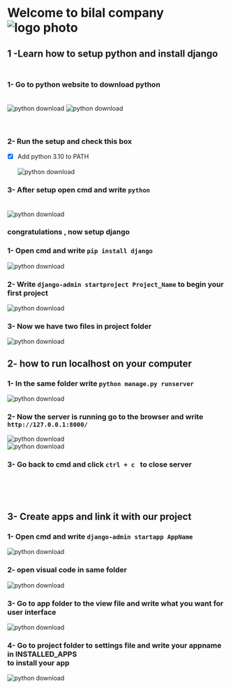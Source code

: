 # Welcome to bilal company <br>![logo photo](https://github.com/Osama-alaranji/icdl/blob/main/logo.png)
## 1 -Learn how to setup python and install django <br><br>
### 1- Go to python website to download python<br><br>
![python download](https://github.com/Osama-alaranji/icdl/blob/main/1.png)
![python download](https://github.com/Osama-alaranji/icdl/blob/main/2.png)
<br><br><br>
### 2- Run the setup and check this box <br>
- [x] Add python 3.10 to PATH <br><br>
![python download](https://github.com/Osama-alaranji/icdl/blob/main/3.png)<br>
### 3- After setup open cmd and write `python`   <br><br>
![python download](https://github.com/Osama-alaranji/icdl/blob/main/5.png)
### congratulations , now setup django   <br>
### 1- Open cmd and write `pip install django`  <br>
![python download](https://github.com/Osama-alaranji/icdl/blob/main/6.png)<br>
### 2- Write `django-admin startproject Project_Name` to begin your first project 
![python download](https://github.com/Osama-alaranji/icdl/blob/main/7.png)<br>
### 3- Now we have two files in project folder 
![python download](https://github.com/Osama-alaranji/icdl/blob/main/8.png)<br>
## 2- how to run localhost on your computer
### 1- In the same folder write `python manage.py runserver`
![python download](https://github.com/Osama-alaranji/icdl/blob/main/9.png)<br>
### 2- Now the server is running go to the browser and write `http://127.0.0.1:8000/`
![python download](https://github.com/Osama-alaranji/icdl/blob/main/10.png)<br>
![python download](https://github.com/Osama-alaranji/icdl/blob/main/11.png)<br>
### 3- Go back to cmd and click `ctrl + c ` to close server
<br><br><br>
## 3- Create apps and link it with our project 
### 1- Open cmd and write  `django-admin startapp AppName`
![python download](https://github.com/Osama-alaranji/icdl/blob/main/12.png)<br>
### 2- open visual code in same folder
![python download](https://github.com/Osama-alaranji/icdl/blob/main/13.png)<br>
### 3- Go to app folder to the view file and write what you want for user interface
![python download](https://github.com/Osama-alaranji/icdl/blob/main/14.png)<br>
### 4- Go to project folder to settings file and write your appname in INSTALLED_APPS<br> to install your app
![python download](https://github.com/Osama-alaranji/icdl/blob/main/15.png)<br>
